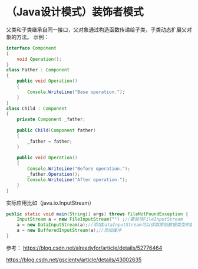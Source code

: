 # （Java设计模式）装饰者模式
父类和子类继承自同一接口，父对象通过构造函数传递给子类，子类动态扩展父对象的方法。
示例：
```java
interface Component  
{  
    void Operation();  
}  
class Father : Component  
{  
    public void Operation()  
    {  
        Console.WriteLine("Base operation.");  
    }  
}  
class Child : Component  
{  
    private Component _father;  
  
    public Child(Component father)  
    {  
        _father = father;  
    }  
  
    public void Operation()  
    {  
        Console.WriteLine("Before operation.");  
        _father.Operation();  
        Console.WriteLine("After operation.");  
    }  
} 
```

实际应用比如（java.io.InputStream）

```java
public static void main(String[] args) throws FileNotFoundException {
    InputStream a = new FileInputStream("") ;//要装饰FileInputStream
    a = new DataInputStream(a);//添加DataInputStream可以读取原始数据类型的数据。
    a = new BufferedInputStream(a);//添加缓冲
}
```
参考：
https://blog.csdn.net/alreadyfor/article/details/52776464

https://blog.csdn.net/gscienty/article/details/43002635
